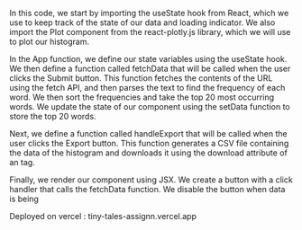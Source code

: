 In this code, we start by importing the useState hook from React, which we use to keep track of the state of our data and loading indicator. We also import the Plot component from the react-plotly.js library, which we will use to plot our histogram.

In the App function, we define our state variables using the useState hook. We then define a function called fetchData that will be called when the user clicks the Submit button. This function fetches the contents of the URL using the fetch API, and then parses the text to find the frequency of each word. We then sort the frequencies and take the top 20 most occurring words. We update the state of our component using the setData function to store the top 20 words.

Next, we define a function called handleExport that will be called when the user clicks the Export button. This function generates a CSV file containing the data of the histogram and downloads it using the download attribute of an <a> tag.

Finally, we render our component using JSX. We create a button with a click handler that calls the fetchData function. We disable the button when data is being


Deployed on vercel : tiny-tales-assignn.vercel.app
